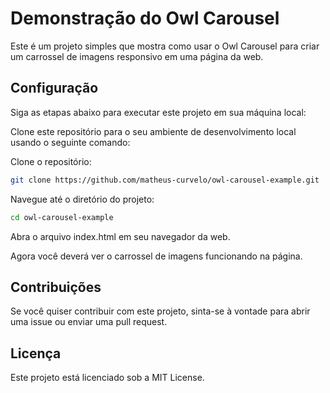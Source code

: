 # Demonstração do Owl Carousel

Este é um projeto simples que mostra como usar o Owl Carousel para criar um carrossel de imagens responsivo em uma página da web.

## Configuração

Siga as etapas abaixo para executar este projeto em sua máquina local:

Clone este repositório para o seu ambiente de desenvolvimento local usando o seguinte comando:

Clone o repositório:

   ```bash
   git clone https://github.com/matheus-curvelo/owl-carousel-example.git
   ```

Navegue até o diretório do projeto:

   ```bash
   cd owl-carousel-example
   ```

Abra o arquivo index.html em seu navegador da web.

Agora você deverá ver o carrossel de imagens funcionando na página.

## Contribuições
Se você quiser contribuir com este projeto, sinta-se à vontade para abrir uma issue ou enviar uma pull request.

## Licença
Este projeto está licenciado sob a MIT License.
